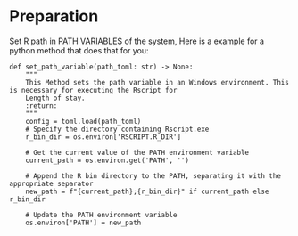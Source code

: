 # Preparation
Set R path in PATH VARIABLES of the system, Here is a example for a python 
method that does that for you: 

```
def set_path_variable(path_toml: str) -> None:
    """
    This Method sets the path variable in an Windows environment. This is necessary for executing the Rscript for
    Length of stay.
    :return:
    """
    config = toml.load(path_toml)
    # Specify the directory containing Rscript.exe
    r_bin_dir = os.environ['RSCRIPT.R_DIR']

    # Get the current value of the PATH environment variable
    current_path = os.environ.get('PATH', '')

    # Append the R bin directory to the PATH, separating it with the appropriate separator
    new_path = f"{current_path};{r_bin_dir}" if current_path else r_bin_dir

    # Update the PATH environment variable
    os.environ['PATH'] = new_path
```

